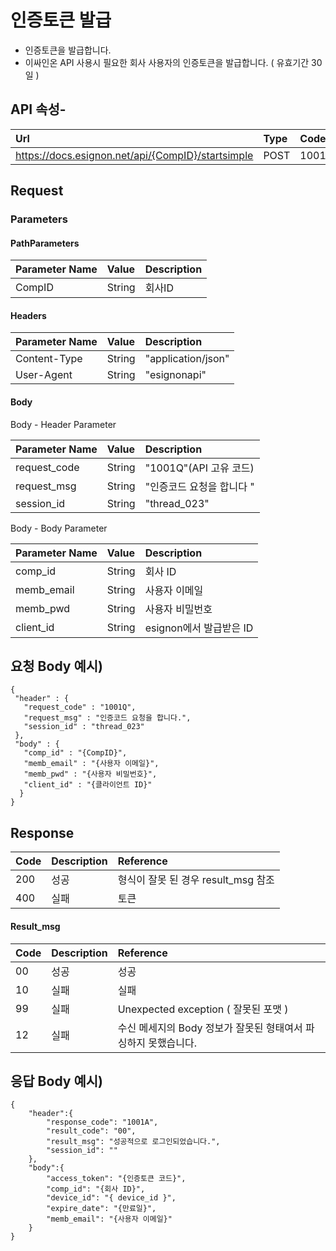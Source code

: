 # 인증토큰 발급

* 인증토큰을 발급합니다.
* 이싸인온 API 사용시 필요한  회사 사용자의 인증토큰을 발급합니다. \( 유효기간 30일 \) 

## API 속성-

| Url | Type | **Code** |
| :--- | :--- | :--- |
| https://docs.esignon.net/api/{CompID}/startsimple | POST | 1001Q |

## Request

### Parameters

#### PathParameters

| **Parameter Name** | **Value** | **Description** |
| :--- | :--- | :--- |
| CompID | String                   | 회사ID |

####  Headers

| **Parameter Name**                         | **Value**                                                 | **Description** |
| :--- | :--- | :--- |
| Content-Type | String | "application/json" |
| User-Agent | String | "esignonapi" |

####   Body 

  Body - Header Parameter

| **Parameter Name**                         | **Value**                                                 | **Description** |
| :--- | :--- | :--- |
| request\_code | String | "1001Q"\(API 고유 코드\)                     |
| request\_msg | String | "인증코드 요청을 합니다 " |
| session\_id | String | "thread\_023" |

  Body - Body Parameter

| **Parameter Name** | **Value** | **Description** |
| :--- | :--- | :--- |
| comp\_id | String | 회사 ID |
| memb\_email | String | 사용자 이메일 |
| memb\_pwd | String | 사용자 비밀번호 |
| client\_id | String | esignon에서 발급받은 ID |

## 요청 Body 예시\)

```text
{
 "header" : {
   "request_code" : "1001Q",           
   "request_msg" : "인증코드 요청을 합니다.", 
   "session_id" : "thread_023"             
 },
 "body" : {
   "comp_id" : "{CompID}",
   "memb_email" : "{사용자 이메일}",  
   "memb_pwd" : "{사용자 비밀번호}",
   "client_id" : "{클라이언트 ID}"
  }
}

```

## Response

| Code | **Description** | **Reference** |
| :--- | :--- | :--- |
| 200 | 성공 | 형식이 잘못 된 경우 result\_msg 참조 |
| 400 | 실패 | 토큰  |

#### Result\_msg

| Code | **Description** | **Reference** |
| :--- | :--- | :--- |
| 00 | 성공 | 성공 |
| 10 | 실패 | 실패 |
| 99 | 실패 | Unexpected exception \( 잘못된 포맷 \) |
| 12 | 실패 | 수신 메세지의 Body 정보가 잘못된 형태여서 파싱하지 못했습니다. |

## 응답 Body 예시\)

```text
{
	"header":{
		"response_code": "1001A",
		"result_code": "00",
		"result_msg": "성공적으로 로그인되었습니다.",
		"session_id": ""
	},
	"body":{
		"access_token": "{인증토큰 코드}",
		"comp_id": "{회사 ID}",
		"device_id": "{ device_id }",
		"expire_date": "{만료일}",
		"memb_email": "{사용자 이메일}"
	}
}
```

## 

